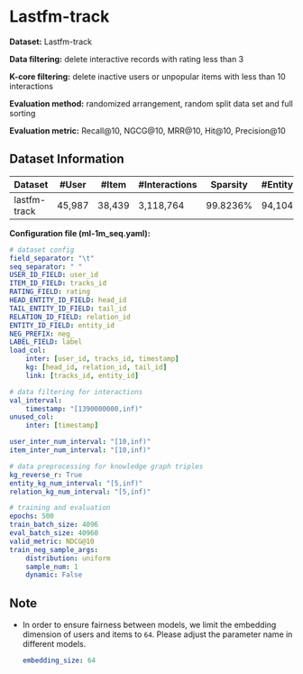 # Lastfm-track

**Dataset:** Lastfm-track

**Data filtering:** delete interactive records with rating less than 3

**K-core filtering:** delete inactive users or unpopular items with less than 10 interactions

**Evaluation method:** randomized arrangement, random split data set and full sorting

**Evaluation metric:** Recall@10, NGCG@10, MRR@10, Hit@10, Precision@10

## Dataset Information

| Dataset      | #User   | #Item   | #Interactions | Sparsity | #Entity | #Relation | #Triple  |
|--------------|---------|---------|---------------|----------|---------|-----------|----------|
| lastfm-track | 45,987  | 38,439  | 3,118,764     | 99.8236% | 94,104  | 12        | 774,508  |


**Configuration file (ml-1m_seq.yaml):**

```yaml
# dataset config
field_separator: "\t"
seq_separator: " "
USER_ID_FIELD: user_id
ITEM_ID_FIELD: tracks_id
RATING_FIELD: rating
HEAD_ENTITY_ID_FIELD: head_id
TAIL_ENTITY_ID_FIELD: tail_id
RELATION_ID_FIELD: relation_id
ENTITY_ID_FIELD: entity_id
NEG_PREFIX: neg_
LABEL_FIELD: label
load_col:
    inter: [user_id, tracks_id, timestamp]
    kg: [head_id, relation_id, tail_id]
    link: [tracks_id, entity_id]

# data filtering for interactions
val_interval:
    timestamp: "[1390000000,inf)"
unused_col: 
    inter: [timestamp]

user_inter_num_interval: "[10,inf)"
item_inter_num_interval: "[10,inf)"

# data preprocessing for knowledge graph triples
kg_reverse_r: True
entity_kg_num_interval: "[5,inf)"
relation_kg_num_interval: "[5,inf)"

# training and evaluation
epochs: 500
train_batch_size: 4096
eval_batch_size: 40960
valid_metric: NDCG@10
train_neg_sample_args: 
    distribution: uniform
    sample_num: 1
    dynamic: False
```

## Note

- In order to ensure fairness between models, we limit the embedding dimension of users and items to `64`. Please adjust the parameter name in different models.

  ```yaml
  embedding_size: 64 
  ```